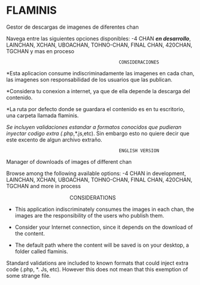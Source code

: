 # FLAMINIS
Gestor de descargas de imagenes de diferentes chan

Navega entre las siguientes opciones disponibles:
    -4 CHAN ***en desarrollo***, LAINCHAN, XCHAN, UBOACHAN, TOHNO-CHAN, FINAL CHAN, 420CHAN, TGCHAN y mas en proceso

                                              CONSIDERACIONES
*Esta aplicacion consume indiscriminadamente las imagenes en cada chan, las imagenes son responsabilidad de los usuarios que las publican.

*Considera tu conexion a internet, ya que de ella depende la descarga del contenido.

*La ruta por defecto donde se guardara el contenido es en tu escritorio, una carpeta llamada flaminis.

*Se incluyen validaciones estandar a formatos conocidos que pudieran inyectar codigo extra (*.php,*.js,etc). Sin embargo esto no quiere decir que este excento de algun archivo extraño.


                                              ENGLISH VERSION
Manager of downloads of images of different chan

Browse among the following available options: -4 CHAN in development, LAINCHAN, XCHAN, UBOACHAN, TOHNO-CHAN, FINAL CHAN, 420CHAN, TGCHAN and more in process

                                                CONSIDERATIONS
* This application indiscriminately consumes the images in each chan, the images are the responsibility of the users who publish them.

* Consider your Internet connection, since it depends on the download of the content.

* The default path where the content will be saved is on your desktop, a folder called flaminis.

Standard validations are included to known formats that could inject extra code (.php, *. Js, etc). However this does not mean that this exemption of some strange file.
